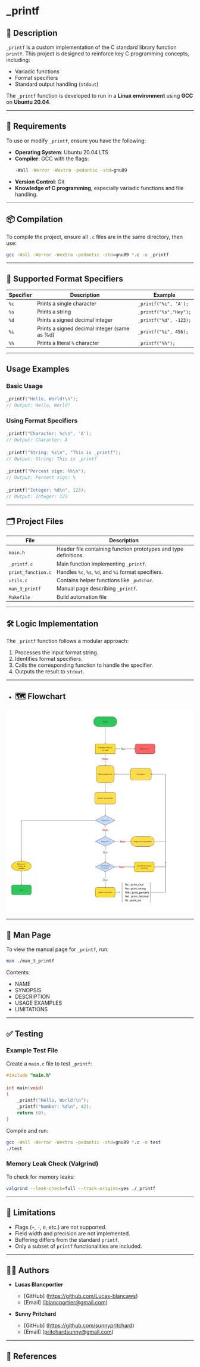 # _printf

## 📖 Description

`_printf` is a custom implementation of the C standard library function `printf`. This project is designed to reinforce key C programming concepts, including:

- Variadic functions
- Format specifiers
- Standard output handling (`stdout`)

The `_printf` function is developed to run in a **Linux environment** using **GCC** on **Ubuntu 20.04**.

---

## 🧰 Requirements

To use or modify `_printf`, ensure you have the following:

- **Operating System**: Ubuntu 20.04 LTS
- **Compiler**: GCC with the flags:
  ```bash
  -Wall -Werror -Wextra -pedantic -std=gnu89
  ```
- **Version Control**: Git
- **Knowledge of C programming**, especially variadic functions and file handling.

---

## 📦 Compilation

To compile the project, ensure all `.c` files are in the same directory, then use:

```bash
gcc -Wall -Werror -Wextra -pedantic -std=gnu89 *.c -o _printf
```

---

## 🔧 Supported Format Specifiers

| Specifier | Description                                 | Example                      |
|-----------|---------------------------------------------|------------------------------|
| `%c`      | Prints a single character                   | `_printf("%c", 'A');`        |
| `%s`      | Prints a string                             | `_printf("%s","Hey");`      |
| `%d`      | Prints a signed decimal integer             | `_printf("%d", -123);`       |
| `%i`      | Prints a signed decimal integer (same as %d)| `_printf("%i", 456);`        |
| `%%`      | Prints a literal `%` character              | `_printf("%%");`             |

---

## Usage Examples

### Basic Usage

```c
_printf("Hello, World!\n");
// Output: Hello, World!
```

### Using Format Specifiers

```c
_printf("Character: %c\n", 'A');
// Output: Character: A

_printf("String: %s\n", "This is _printf");
// Output: String: This is _printf

_printf("Percent sign: %%\n");
// Output: Percent sign: %

_printf("Integer: %d\n", 123);
// Output: Integer: 123

```

---
## 🗂️ Project Files

| File              | Description |
|------------------|-------------|
| `main.h`         | Header file containing function prototypes and type definitions. |
| `_printf.c`      | Main function implementing `_printf`. |
| `print_function.c` | Handles `%c`, `%s`, `%d`, and `%i` format specifiers. |
| `utils.c`        | Contains helper functions like `_putchar`. |
| `man_3_printf`   | Manual page describing `_printf`. |
| `Makefile`       | Build automation file |
---

## 🛠 Logic Implementation

The `_printf` function follows a modular approach:

1. Processes the input format string.
2. Identifies format specifiers.
3. Calls the corresponding function to handle the specifier.
4. Outputs the result to `stdout`.

---

- ## 🗺️ Flowchart
![alt text](<assets/flowchart printf.jpg>)

---

## 📖 Man Page

To view the manual page for `_printf`, run:

```bash
man ./man_3_printf
```

Contents:
- NAME
- SYNOPSIS
- DESCRIPTION
- USAGE EXAMPLES
- LIMITATIONS

---

## ✅ Testing

### Example Test File

Create a `main.c` file to test `_printf`:

```c
#include "main.h"

int main(void)
{
    _printf("Hello, World!\n");
    _printf("Number: %d\n", 42);
    return (0);
}
```

Compile and run:

```bash
gcc -Wall -Werror -Wextra -pedantic -std=gnu89 *.c -o test
./test
```
### Memory Leak Check (Valgrind)

To check for memory leaks:

```bash
valgrind --leak-check=full --track-origins=yes ./_printf
```

---

## 🚨 Limitations

- Flags (`+`, `-`, `0`, etc.) are not supported.
- Field width and precision are not implemented.
- Buffering differs from the standard `printf`.
- Only a subset of `printf` functionalities are included.

---

## 👨‍💻 Authors

- **Lucas Blancportier**  
  - [GitHub] (https://github.com/Lucas-blancaws)  
  - [Email] (lblancportier@gmail.com)

- **Sunny Pritchard**  
  - [GitHub] (https://github.com/sunnypritchard)
  - [Email] (pritchardsunny@gmail.com)

---

## 🔗 References
